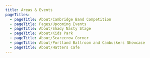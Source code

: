 ```yaml
---
title: Areas & Events
pageTitles:
  - pageTitle: About/Cambridge Band Competition
  - pageTitle: Pages/Upcoming Events
  - pageTitle: About/Shady Nasty Stage
  - pageTitle: About/Kids Park
  - pageTitle: About/Scarecrow Corner
  - pageTitle: About/Portland Ballroom and Cambuskers Showcase
  - pageTitle: About/Hatters Cafe
---
```



